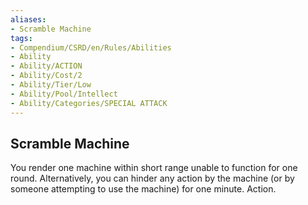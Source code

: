 ```yaml
---
aliases:
- Scramble Machine
tags:
- Compendium/CSRD/en/Rules/Abilities
- Ability
- Ability/ACTION
- Ability/Cost/2
- Ability/Tier/Low
- Ability/Pool/Intellect
- Ability/Categories/SPECIAL ATTACK
---
```


  
## Scramble Machine  
You render one machine within short range unable to function for one round. Alternatively, you can hinder any action by the machine (or by someone attempting to use the machine) for one minute. Action. 